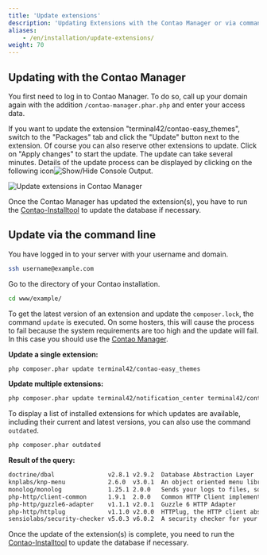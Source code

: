 ```yaml
---
title: 'Update extensions'
description: 'Updating Extensions with the Contao Manager or via command line'
aliases:
    - /en/installation/update-extensions/
weight: 70
---
```


## Updating with the Contao Manager

You first need to log in to Contao Manager. To do so, call up your domain again with the addition `/contao-manager.phar.php` and enter your access data.

If you want to update the extension "terminal42/contao-easy\_themes", switch to the "Packages" tab and click the "Update" button next to the extension. Of course you can also reserve other extensions to update. Click on "Apply changes" to start the update. The update can take several minutes. Details of the update process can be displayed by clicking on the following icon![Show/Hide Console Output](/de/icons/konsolenausgabe.png?classes=icon).

![Update extensions in Contao Manager](/de/installation/images/en/update-extensions-in-contao-manager.png?classes=shadow)

Once the Contao Manager has updated the extension(s), you have to run the [Contao-Installtool](../contao-installtool/) to update the database if necessary.

## Update via the command line

You have logged in to your server with your username and domain.

```bash
ssh username@example.com
```

Go to the directory of your Contao installation.

```bash
cd www/example/
```

To get the latest version of an extension and update the `composer.lock`, the command `update` is executed. On some hosters, this will cause the process to fail because the system requirements are too high and the update will fail. In this case you should use the [Contao Manager](#updating-with-the-contao-manager).

**Update a single extension:**

```bash
php composer.phar update terminal42/contao-easy_themes
```

**Update multiple extensions:**

```bash
php composer.phar update terminal42/notification_center terminal42/contao-leads
```

To display a list of installed extensions for which updates are available, including their current and latest versions, you can also use the command `outdated`.

```bash
php composer.phar outdated
```

**Result of the query:**

```bash
doctrine/dbal               v2.8.1 v2.9.2  Database Abstraction Layer
knplabs/knp-menu            2.6.0  v3.0.1  An object oriented menu library
monolog/monolog             1.25.1 2.0.0   Sends your logs to files, sockets, inboxes, databases …
php-http/client-common      1.9.1  2.0.0   Common HTTP Client implementations and tools for HTTPlug
php-http/guzzle6-adapter    v1.1.1 v2.0.1  Guzzle 6 HTTP Adapter
php-http/httplug            v1.1.0 v2.0.0  HTTPlug, the HTTP client abstraction for PHP
sensiolabs/security-checker v5.0.3 v6.0.2  A security checker for your composer.lock
```

Once the update of the extension(s) is complete, you need to  run the [Contao-Installtool](../contao-installtool/) to update the database if necessary.
